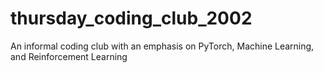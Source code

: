 # thursday_coding_club_2002
An informal coding club with an emphasis on PyTorch, Machine Learning, and Reinforcement Learning
